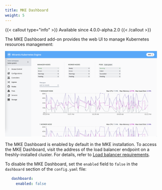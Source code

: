 ```yaml
---
title: MKE Dashboard
weight: 5
---
```


{{< callout type="info" >}} Available since 4.0.0-alpha.2.0 {{< /callout >}}

The MKE Dashboard add-on provides the web UI to manage Kubernetes resources management:

![MKE dasboard preview](ui-preview.png)

The MKE Dashboard is enabled by default in the MKE installation.
To access the MKE Dashboard, visit the address of the load balancer endpoint
on a freshly-installed cluster. For details, refer to [Load balancer requirements](../../getting-started/system-requirements#load-balancer-requirements).

To disable the MKE Dashboard, set the `enabled` field to `false` in the `dashboard`
section of the `config.yaml` file:

```yaml
   dashboard:
     enabled: false
```
